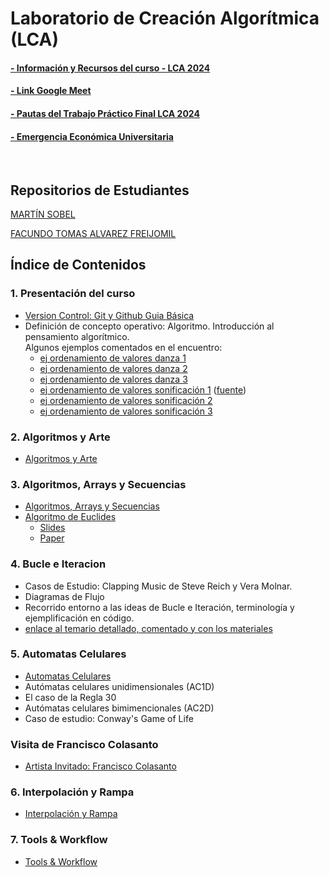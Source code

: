 # Laboratorio de Creación Algorítmica (LCA)

#### [- Información y Recursos del curso - LCA 2024](./Recursos/info_curso.md)

#### [- Link Google Meet](https://meet.google.com/rdu-bfew-quf)

#### [- Pautas del Trabajo Práctico Final LCA 2024](./Recursos/UNTREF-LCA-2024-Pautas_TP_Final.md)

#### [- Emergencia Económica Universitaria](./Recursos/Emergencia%20Económica%20Universitaria/README.md)

&nbsp;

## Repositorios de Estudiantes

[MARTÍN SOBEL](https://github.com/MartinSobel/video_sequencer)

[FACUNDO TOMAS ALVAREZ FREIJOMIL](https://github.com/outofnames2/final_lca)

## Índice de Contenidos

### 1. Presentación del curso

- [Version Control: Git y Github Guia Básica](./Clases/01_Presentacion_del_curso/git/Git_guia_basica.md)
- Definición de concepto operativo: Algoritmo. Introducción al pensamiento algorítmico. <br>
  Algunos ejemplos comentados en el encuentro:
  - [ej ordenamiento de valores danza 1](https://youtu.be/EdIKIf9mHk0)
  - [ej ordenamiento de valores danza 2](https://youtu.be/3San3uKKHgg)  
  - [ej ordenamiento de valores danza 3](https://youtu.be/yn0EgXHb5jc)
  - [ej ordenamiento de valores sonificación 1](https://youtu.be/kPRA0W1kECg) ([fuente](https://panthema.net/2013/sound-of-sorting/))
  - [ej ordenamiento de valores sonificación 2](https://youtu.be/GIvjJwzrHBU)
  - [ej ordenamiento de valores sonificación 3](https://youtu.be/QmOtL6pPcI0)

### 2. Algoritmos y Arte

- [Algoritmos y Arte](./Clases/02_Algoritmos_y_Arte/README.md)

### 3. Algoritmos, Arrays y Secuencias

- [Algoritmos, Arrays y Secuencias](./Clases/03_Algoritmos_arrays_secuencias/arrays_and_sequencers.md)
- [Algoritmo de Euclides](./Clases/03_Algoritmos_arrays_secuencias/Algoritmo_de_euclides.md)
  - [Slides](./Clases/03_Algoritmos_arrays_secuencias/Algoritmo_de_Euclides_y_Ritmo.pdf)
  - [Paper](https://cgm.cs.mcgill.ca/~godfried/publications/banff.pdf)
 
### 4. Bucle e Iteracion

 - Casos de Estudio: Clapping Music de Steve Reich y Vera Molnar. 
 - Diagramas de Flujo
 - Recorrido entorno a las ideas de Bucle e Iteración, terminología y ejemplificación en código.
 - [enlace al temario detallado, comentado y con los materiales](./Clases/04_Bucles_e_Iteraciones/README.md)

### 5. Automatas Celulares

- [Automatas Celulares](./Clases/05_Automatas_celulares/Automatas_celulares.md)
- Autómatas celulares unidimensionales (AC1D)
- El caso de la Regla 30
- Autómatas celulares bimimencionales (AC2D)
- Caso de estudio: Conway's Game of Life

### Visita de Francisco Colasanto
- [Artista Invitado: Francisco Colasanto](./Recursos/Visita-FranciscoColasanto.md)

### 6. Interpolación y Rampa

- [Interpolación y Rampa](./Clases/06_Interpolacion_y_Rampa/README.md)

### 7. Tools & Workflow

- [Tools & Workflow](./Clases/07_Tools_&_Workflow/Tools_&_Workflow.md)